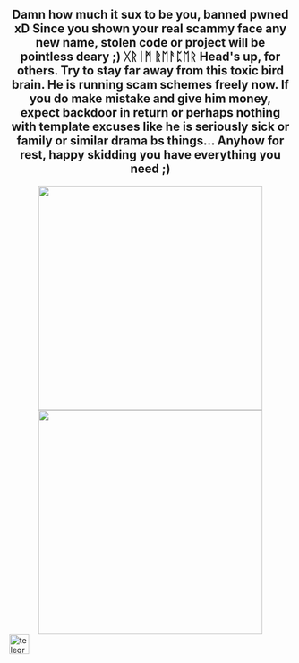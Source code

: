 <h2 align="center">
Damn how much it sux to be you, banned pwned xD
Since you shown your real scammy face any new name, stolen code or project will be pointless deary ;)
ᚷᚱᛁᛗ ᚱᛖᚨᛈᛖᚱ </SkidMofoScammerHunter>
Head's up, for others. Try to stay far away from this toxic bird brain. He is running scam schemes freely now.
If you do make mistake and give him money, expect backdoor in return or perhaps nothing with template excuses
like he is seriously sick or family or similar drama bs things...
Anyhow for rest, happy skidding you have everything you need ;) </h2>
<div align="center">
  <img height="400" src="[https://i.ibb.co/Sdf9vYr/photo-2022-11-18-05-21-59.jpg](https://github.com/iPwnSkidS/IcarusHVNC_from_skidboi/blob/main/Image/Screenshot_2.png)"  />
</div>
<div align="center">
  <img height="400" src="[https://i.ibb.co/Sdf9vYr/photo-2022-11-18-05-21-59.jpg](https://www.keepinspiring.me/wp-content/uploads/2021/05/you-cant-fix-stupid-ron-white-quote-684x1024.png)"  />
</div>

<div align="left">
  <a href="https://t.me/GrimReaper1312" target="_blank">
    <img src="https://img.shields.io/static/v1?message=@GrimReaper1312&logo=telegram&label=TG&color=202020&logoColor=Black&labelColor=202020&style=flat" height="35" alt="telegram logo"  />
  </a>
</div>
